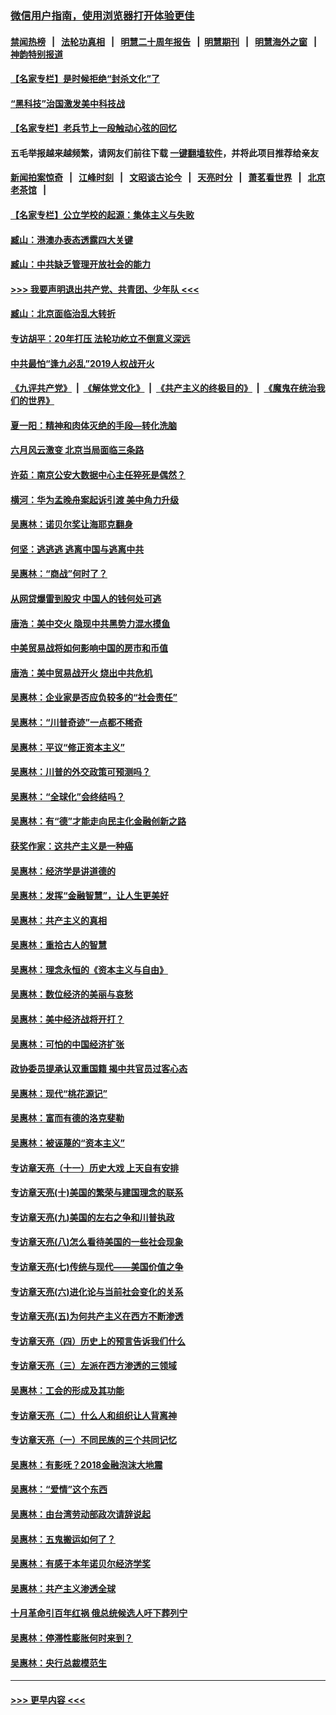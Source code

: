 ### [微信用户指南，使用浏览器打开体验更佳](https://github.com/gfw-breaker/banned-news1/blob/master/indexes/wechat-guide.md?t=0)
#### [禁闻热榜](热点新闻.md?t=0)  &nbsp;&nbsp;|&nbsp;&nbsp; [法轮功真相](https://github.com/gfw-breaker/truth/blob/master/README.md?t=0) &nbsp;&nbsp;|&nbsp;&nbsp; [明慧二十周年报告](https://github.com/gfw-breaker/mh-reports/blob/master/README.md?t=0) &nbsp;&nbsp;|&nbsp;&nbsp;[明慧期刊](https://github.com/gfw-breaker/mh-qikan) &nbsp;&nbsp;|&nbsp;&nbsp; [明慧海外之窗](https://github.com/gfw-breaker/mh-news/blob/master/README.md?t=0) &nbsp;&nbsp;|&nbsp;&nbsp; [神韵特别报道](https://github.com/gfw-breaker/mh-news/blob/master/shenyun.md?t=0)
#### [【名家专栏】是时候拒绝“封杀文化”了](../pages/nsc423/n11814093.md?t=02160811) 
#### [“黑科技”治国激发美中科技战](../pages/nsc423/n11638056.md?t=02160811) 
#### [【名家专栏】老兵节上一段触动心弦的回忆](../pages/nsc423/n11646016.md?t=02160811) 
#### 五毛举报越来越频繁，请网友们前往下载 [一键翻墙软件](https://github.com/gfw-breaker/ssr-accounts)，并将此项目推荐给亲友
#### [新闻拍案惊奇](https://github.com/gfw-breaker/banned-news1/blob/master/pages/link4.md) &nbsp;&nbsp;|&nbsp;&nbsp; [江峰时刻](https://github.com/gfw-breaker/banned-news1/blob/master/pages/link4.md) &nbsp;&nbsp;|&nbsp;&nbsp; [文昭谈古论今](https://github.com/gfw-breaker/banned-news1/blob/master/pages/link4.md) &nbsp;&nbsp;|&nbsp;&nbsp; [天亮时分](https://github.com/gfw-breaker/banned-news1/blob/master/pages/link4.md) &nbsp;&nbsp;|&nbsp;&nbsp; [萧茗看世界](https://github.com/gfw-breaker/banned-news1/blob/master/pages/link4.md) &nbsp;&nbsp;|&nbsp;&nbsp; [北京老茶馆](https://github.com/gfw-breaker/banned-news1/blob/master/pages/link4.md) &nbsp;&nbsp;|&nbsp;&nbsp; 
#### [【名家专栏】公立学校的起源：集体主义与失败](../pages/nsc423/n11601833.md?t=02160811) 
#### [臧山：港澳办表态透露四大关键](../pages/nsc423/n11421628.md?t=02160811) 
#### [臧山：中共缺乏管理开放社会的能力](../pages/nsc423/n11407457.md?t=02160811) 
#### [>>> 我要声明退出共产党、共青团、少年队 <<<](https://github.com/begood0513/goodnews/blob/master/quit/letter.md) 
#### [臧山：北京面临治乱大转折](../pages/nsc423/n11406895.md?t=02160811) 
#### [专访胡平：20年打压 法轮功屹立不倒意义深远](../pages/nsc423/n11398800.md?t=02160811) 
#### [中共最怕“逢九必乱”2019人权战开火](../pages/nsc423/n11385248.md?t=02160811) 
#### [《九评共产党》](https://github.com/begood0513/9ping.md/blob/master/README.md) &nbsp;|&nbsp; [《解体党文化》](../../../../jtdwh.md/blob/master/README.md)  &nbsp;|&nbsp; [《共产主义的终极目的》](../../../../gczydzjmd.md/blob/master/README.md) &nbsp;|&nbsp; [《魔鬼在统治我们的世界》](../../../../mgztzwmdsj.md/blob/master/README.md) 
#### [夏一阳：精神和肉体灭绝的手段—转化洗脑](../pages/nsc423/n11368250.md?t=02160811) 
#### [六月风云激变 北京当局面临三条路](../pages/nsc423/n11313668.md?t=02160811) 
#### [许茹：南京公安大数据中心主任猝死是偶然？](../pages/nsc423/n11064744.md?t=02160811) 
#### [横河：华为孟晚舟案起诉引渡 美中角力升级](../pages/nsc423/n11027230.md?t=02160811) 
#### [吴惠林：诺贝尔奖让海耶克翻身](../pages/nsc423/n10890049.md?t=02160811) 
#### [何坚：逃逃逃 逃离中国与逃离中共](../pages/nsc423/n10592891.md?t=02160811) 
#### [吴惠林：“商战”何时了？](../pages/nsc423/n10573558.md?t=02160811) 
#### [从网贷爆雷到股灾 中国人的钱何处可逃](../pages/nsc423/n10572800.md?t=02160811) 
#### [唐浩：美中交火 隐现中共黑势力混水摸鱼](../pages/nsc423/n10544040.md?t=02160811) 
#### [中美贸易战将如何影响中国的房市和币值](../pages/nsc423/n10543697.md?t=02160811) 
#### [唐浩：美中贸易战开火 烧出中共危机](../pages/nsc423/n10540126.md?t=02160811) 
#### [吴惠林：企业家是否应负较多的“社会责任”](../pages/nsc423/n10535022.md?t=02160811) 
#### [吴惠林：“川普奇迹”一点都不稀奇](../pages/nsc423/n10512808.md?t=02160811) 
#### [吴惠林：平议“修正资本主义”](../pages/nsc423/n10495724.md?t=02160811) 
#### [吴惠林：川普的外交政策可预测吗？](../pages/nsc423/n10462387.md?t=02160811) 
#### [吴惠林：“全球化”会终结吗？](../pages/nsc423/n10452838.md?t=02160811) 
#### [吴惠林：有“德”才能走向民主化金融创新之路](../pages/nsc423/n10432292.md?t=02160811) 
#### [获奖作家：这共产主义是一种癌](../pages/nsc423/n10431541.md?t=02160811) 
#### [吴惠林：经济学是讲道德的](../pages/nsc423/n10398014.md?t=02160811) 
#### [吴惠林：发挥“金融智慧”，让人生更美好](../pages/nsc423/n10375019.md?t=02160811) 
#### [吴惠林：共产主义的真相](../pages/nsc423/n10351394.md?t=02160811) 
#### [吴惠林：重拾古人的智慧](../pages/nsc423/n10337691.md?t=02160811) 
#### [吴惠林：理念永恒的《资本主义与自由》](../pages/nsc423/n10316274.md?t=02160811) 
#### [吴惠林：数位经济的美丽与哀愁](../pages/nsc423/n10292946.md?t=02160811) 
#### [吴惠林：美中经济战将开打？](../pages/nsc423/n10258825.md?t=02160811) 
#### [吴惠林：可怕的中国经济扩张](../pages/nsc423/n10219147.md?t=02160811) 
#### [政协委员提承认双重国籍 揭中共官员过客心态](../pages/nsc423/n10208809.md?t=02160811) 
#### [吴惠林：现代“桃花源记”](../pages/nsc423/n10185234.md?t=02160811) 
#### [吴惠林：富而有德的洛克斐勒](../pages/nsc423/n10142264.md?t=02160811) 
#### [吴惠林：被诬蔑的“资本主义”](../pages/nsc423/n10124816.md?t=02160811) 
#### [专访章天亮（十一）历史大戏 上天自有安排](../pages/nsc423/n10094905.md?t=02160811) 
#### [专访章天亮(十)美国的繁荣与建国理念的联系](../pages/nsc423/n10094899.md?t=02160811) 
#### [专访章天亮(九)美国的左右之争和川普执政](../pages/nsc423/n10094889.md?t=02160811) 
#### [专访章天亮(八)怎么看待美国的一些社会现象](../pages/nsc423/n10094857.md?t=02160811) 
#### [专访章天亮(七)传统与现代——美国价值之争](../pages/nsc423/n10093140.md?t=02160811) 
#### [专访章天亮(六)进化论与当前社会变化的关系](../pages/nsc423/n10092036.md?t=02160811) 
#### [专访章天亮(五)为何共产主义在西方不断渗透](../pages/nsc423/n10083620.md?t=02160811) 
#### [专访章天亮（四）历史上的预言告诉我们什么](../pages/nsc423/n10083606.md?t=02160811) 
#### [专访章天亮（三）左派在西方渗透的三领域](../pages/nsc423/n10081115.md?t=02160811) 
#### [吴惠林：工会的形成及其功能](../pages/nsc423/n10080633.md?t=02160811) 
#### [专访章天亮（二）什么人和组织让人背离神](../pages/nsc423/n10076637.md?t=02160811) 
#### [专访章天亮（一）不同民族的三个共同记忆](../pages/nsc423/n10074188.md?t=02160811) 
#### [吴惠林：有影呒？2018金融泡沫大地震](../pages/nsc423/n10040534.md?t=02160811) 
#### [吴惠林：“爱情”这个东西](../pages/nsc423/n10019423.md?t=02160811) 
#### [吴惠林：由台湾劳动部政次请辞说起](../pages/nsc423/n9979679.md?t=02160811) 
#### [吴惠林：五鬼搬运如何了？](../pages/nsc423/n9925338.md?t=02160811) 
#### [吴惠林：有感于本年诺贝尔经济学奖](../pages/nsc423/n9871883.md?t=02160811) 
#### [吴惠林：共产主义渗透全球](../pages/nsc423/n9812748.md?t=02160811) 
#### [十月革命引百年红祸 俄总统候选人吁下葬列宁](../pages/nsc423/n9810182.md?t=02160811) 
#### [吴惠林：停滞性膨胀何时来到？](../pages/nsc423/n9764136.md?t=02160811) 
#### [吴惠林：央行总裁模范生](../pages/nsc423/n9728134.md?t=02160811) 

----
#### [ >>> 更早内容 <<< ](../indexes/nsc423-earlier.md)
